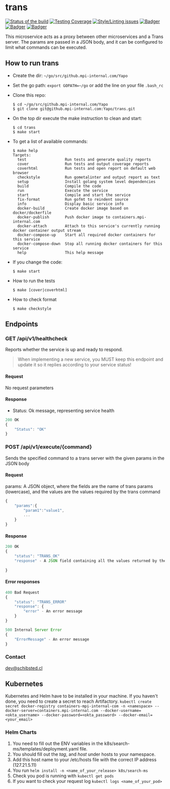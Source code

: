 # trans

<!-- Badger start badges -->
[![Status of the build](https://badger.spt-engprod-pro.mpi-internal.com/badge/travis/Yapo/trans)](https://travis.mpi-internal.com/Yapo/trans)
[![Testing Coverage](https://badger.spt-engprod-pro.mpi-internal.com/badge/coverage/Yapo/trans)](https://reports.spt-engprod-pro.mpi-internal.com/#/Yapo/trans?branch=master&type=push&daterange&daterange)
[![Style/Linting issues](https://badger.spt-engprod-pro.mpi-internal.com/badge/issues/Yapo/trans)](https://reports.spt-engprod-pro.mpi-internal.com/#/Yapo/trans?branch=master&type=push&daterange&daterange)
[![Badger](https://badger.spt-engprod-pro.mpi-internal.com/badge/flaky_tests/Yapo/trans)](https://databulous.spt-engprod-pro.mpi-internal.com/test/flaky/Yapo/trans)
[![Badger](https://badger.spt-engprod-pro.mpi-internal.com/badge/quality_index/Yapo/trans)](https://databulous.spt-engprod-pro.mpi-internal.com/quality/repo/Yapo/trans)
[![Badger](https://badger.spt-engprod-pro.mpi-internal.com/badge/engprod/Yapo/trans)](https://github.mpi-internal.com/spt-engprod/badger)
<!-- Badger end badges -->

This microservice acts as a proxy between other microservices and a Trans server. The params are passed in a JSON body, and it can be configured to limit what commands can be executed.


## How to run trans

* Create the dir: `~/go/src/github.mpi-internal.com/Yapo`

* Set the go path: `export GOPATH=~/go` or add the line on your file `.bash_rc`

* Clone this repo:

  ```
  $ cd ~/go/src/github.mpi-internal.com/Yapo
  $ git clone git@github.mpi-internal.com:Yapo/trans.git
  ```

* On the top dir execute the make instruction to clean and start:

  ```
  $ cd trans
  $ make start
  ```

* To get a list of available commands:

  ```
  $ make help
  Targets:
    test                 Run tests and generate quality reports
    cover                Run tests and output coverage reports
    coverhtml            Run tests and open report on default web browser
    checkstyle           Run gometalinter and output report as text
    setup                Install golang system level dependencies
    build                Compile the code
    run                  Execute the service
    start                Compile and start the service
    fix-format           Run gofmt to reindent source
    info                 Display basic service info
    docker-build         Create docker image based on docker/dockerfile
    docker-publish       Push docker image to containers.mpi-internal.com
    docker-attach        Attach to this service's currently running docker container output stream
    docker-compose-up    Start all required docker containers for this service
    docker-compose-down  Stop all running docker containers for this service
    help                 This help message
  ```

* If you change the code:

  ```
  $ make start
  ```

* How to run the tests

  ```
  $ make [cover|coverhtml]
  ```

* How to check format

  ```
  $ make checkstyle
  ```

## Endpoints
### GET  /api/v1/healthcheck
Reports whether the service is up and ready to respond.

> When implementing a new service, you MUST keep this endpoint
and update it so it replies according to your service status!

#### Request
No request parameters

#### Response
* Status: Ok message, representing service health

```javascript
200 OK
{
	"Status": "OK"
}
```

### POST  /api/v1/execute/{command}
Sends the specified command to a trans server with the given params in the JSON body

#### Request
params: A JSON object, where the fields are the name of trans params (lowercase), and the values are the values required
by the trans command
```javascript
{
	"params":{
		"param1":"value1",
		...
	}
}
```

#### Response

```javascript
200 OK
{
	"status": "TRANS_OK"
	"response" - A JSON field containing all the values returned by the trans command
	
}
```

#### Error responses
```javascript
400 Bad Request
{
	"status": "TRANS_ERROR"
	"response": {
		"error" - An error message
	}
}
```

```javascript
500 Internal Server Error
{
	"ErrorMessage" - An error message
}
```

### Contact
dev@schibsted.cl

## Kubernetes

Kubernetes and Helm have to be installed in your machine.
If you haven't done, you need to create a secret to reach Artifactory.
`kubectl create secret docker-registry containers-mpi-internal-com -n <namespace> --docker-server=containers.mpi-internal.com --docker-username=<okta_username> --docker-password=<okta_password> --docker-email=<your_email>`

### Helm Charts

1. You need to fill out the ENV variables in the k8s/search-ms/templates/deployment.yaml file.
2. You should fill out the *tag*, and *host* under hosts to your namespace.
3. Add this host name to your /etc/hosts file with the correct IP address (127.21.5.11)
4. You run `helm install -n <name_of_your_release> k8s/search-ms`
5. Check you pod is running with `kubectl get pods`
6. If you want to check your request log `kubectl logs <name_of_your_pod>`
